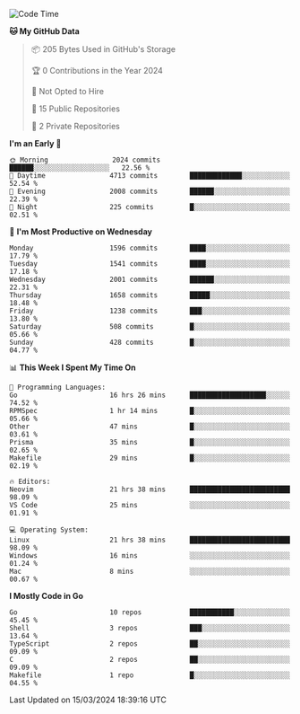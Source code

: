 <!--START_SECTION:waka-->
![Code Time](http://img.shields.io/badge/Code%20Time-424%20hrs%201%20min-blue)

**🐱 My GitHub Data** 

> 📦 205 Bytes Used in GitHub's Storage 
 > 
> 🏆 0 Contributions in the Year 2024
 > 
> 🚫 Not Opted to Hire
 > 
> 📜 15 Public Repositories 
 > 
> 🔑 2 Private Repositories 
 > 
**I'm an Early 🐤** 

```text
🌞 Morning                2024 commits        ██████░░░░░░░░░░░░░░░░░░░   22.56 % 
🌆 Daytime                4713 commits        █████████████░░░░░░░░░░░░   52.54 % 
🌃 Evening                2008 commits        ██████░░░░░░░░░░░░░░░░░░░   22.39 % 
🌙 Night                  225 commits         █░░░░░░░░░░░░░░░░░░░░░░░░   02.51 % 
```
📅 **I'm Most Productive on Wednesday** 

```text
Monday                   1596 commits        ████░░░░░░░░░░░░░░░░░░░░░   17.79 % 
Tuesday                  1541 commits        ████░░░░░░░░░░░░░░░░░░░░░   17.18 % 
Wednesday                2001 commits        ██████░░░░░░░░░░░░░░░░░░░   22.31 % 
Thursday                 1658 commits        █████░░░░░░░░░░░░░░░░░░░░   18.48 % 
Friday                   1238 commits        ███░░░░░░░░░░░░░░░░░░░░░░   13.80 % 
Saturday                 508 commits         █░░░░░░░░░░░░░░░░░░░░░░░░   05.66 % 
Sunday                   428 commits         █░░░░░░░░░░░░░░░░░░░░░░░░   04.77 % 
```


📊 **This Week I Spent My Time On** 

```text
💬 Programming Languages: 
Go                       16 hrs 26 mins      ███████████████████░░░░░░   74.52 % 
RPMSpec                  1 hr 14 mins        █░░░░░░░░░░░░░░░░░░░░░░░░   05.66 % 
Other                    47 mins             █░░░░░░░░░░░░░░░░░░░░░░░░   03.61 % 
Prisma                   35 mins             █░░░░░░░░░░░░░░░░░░░░░░░░   02.65 % 
Makefile                 29 mins             █░░░░░░░░░░░░░░░░░░░░░░░░   02.19 % 

🔥 Editors: 
Neovim                   21 hrs 38 mins      █████████████████████████   98.09 % 
VS Code                  25 mins             ░░░░░░░░░░░░░░░░░░░░░░░░░   01.91 % 

💻 Operating System: 
Linux                    21 hrs 38 mins      █████████████████████████   98.09 % 
Windows                  16 mins             ░░░░░░░░░░░░░░░░░░░░░░░░░   01.24 % 
Mac                      8 mins              ░░░░░░░░░░░░░░░░░░░░░░░░░   00.67 % 
```

**I Mostly Code in Go** 

```text
Go                       10 repos            ███████████░░░░░░░░░░░░░░   45.45 % 
Shell                    3 repos             ███░░░░░░░░░░░░░░░░░░░░░░   13.64 % 
TypeScript               2 repos             ██░░░░░░░░░░░░░░░░░░░░░░░   09.09 % 
C                        2 repos             ██░░░░░░░░░░░░░░░░░░░░░░░   09.09 % 
Makefile                 1 repo              █░░░░░░░░░░░░░░░░░░░░░░░░   04.55 % 
```




 Last Updated on 15/03/2024 18:39:16 UTC
<!--END_SECTION:waka-->
